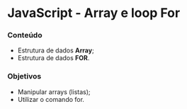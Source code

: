 # JavaScript - Array e loop For

### Conteúdo
* Estrutura de dados **Array**;
* Estrutura de dados **FOR**.

### Objetivos
* Manipular arrays (listas);
* Utilizar o comando for.